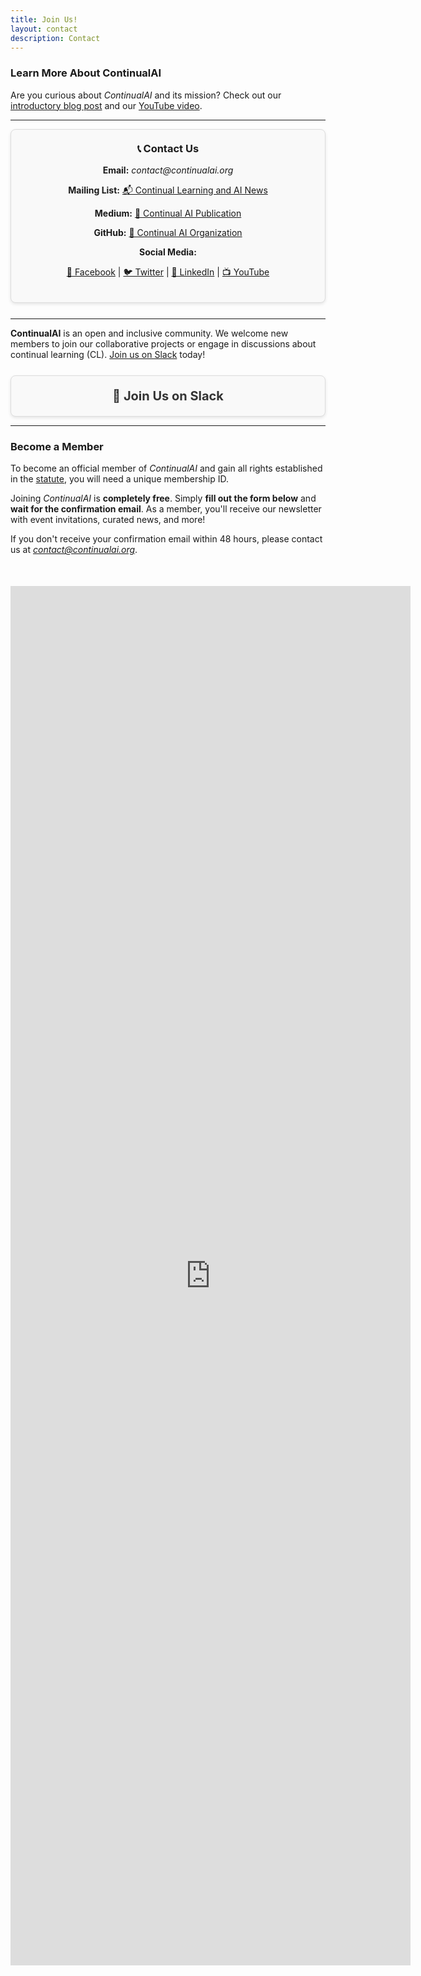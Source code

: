 ```yaml
---
title: Join Us!
layout: contact
description: Contact
---
```


### Learn More About ContinualAI

Are you curious about *ContinualAI* and its mission? Check out our [introductory blog post](https://medium.com/continual-ai/continualai-a-non-profit-research-organization-on-continual-learning-for-ai-a2df70a68d2c) and our [YouTube video](https://www.youtube.com/watch?v=GItaVgvNwgI).

---

<!-- Contact Us Box with Emojis -->
<div style="background: #f9f9f9; border: 1px solid #ddd; padding: 20px; border-radius: 8px; text-align: center; margin-bottom: 25px; box-shadow: 0 2px 5px rgba(0,0,0,0.1);">
    <h3 style="margin-top: 0;"><strong>📞 Contact Us</strong></h3>
    <p><strong>Email:</strong> <em>contact@continualai.org</em></p>
    <p><strong>Mailing List:</strong> <a href="https://groups.google.com/forum/#!forum/continualai" target="_blank">📬 Continual Learning and AI News</a></p>
    <p><strong>Medium:</strong> <a href="https://medium.com/continual-ai" target="_blank">📝 Continual AI Publication</a></p>
    <p><strong>GitHub:</strong> <a href="https://github.com/ContinualAI" target="_blank">🐙 Continual AI Organization</a></p>
    <p><strong>Social Media:</strong></p>
    <p>
        <a href="https://www.facebook.com/ContinualAI" target="_blank">📘 Facebook</a> | 
        <a href="https://twitter.com/ContinualAI" target="_blank">🐦 Twitter</a> | 
        <a href="https://www.linkedin.com/company/12607275/" target="_blank">🔗 LinkedIn</a> | 
        <a href="https://www.youtube.com/channel/UCD9_bqN3gX-TLxcr47vvMmA" target="_blank">📺 YouTube</a>
    </p>
</div>

---

**ContinualAI** is an open and inclusive community. We welcome new members to join our collaborative projects or engage in discussions about continual learning (CL). [Join us on Slack](https://join.slack.com/t/continualai/shared_invite/zt-2y0yj6js4-7jA_t2gGvC6QQEXujjdRcw) today!

<!-- Join Us on Slack Box -->
<div style="text-align:center; background: #f9f9f9; border: 1px solid #ddd; padding: 20px; border-radius: 8px; margin-top: 25px; font-size: 20px; box-shadow: 0 2px 5px rgba(0,0,0,0.1);">
    <a href="https://join.slack.com/t/continualai/shared_invite/zt-2y0yj6js4-7jA_t2gGvC6QQEXujjdRcw" target="_blank" style="text-decoration: none; color: #333;">
        <strong>🔗 Join Us on Slack</strong>
    </a>
</div>

---

### Become a Member

To become an official member of *ContinualAI* and gain all rights established in the [statute](https://drive.google.com/file/d/1gWqIuPbkgzVqXvgrfnA1wNQhge-J1qBA/view?usp=sharing), you will need a unique membership ID.

Joining *ContinualAI* is **completely free**. Simply **fill out the form below** and **wait for the confirmation email**. As a member, you'll receive our newsletter with event invitations, curated news, and more!

If you don't receive your confirmation email within 48 hours, please contact us at <em>contact@continualai.org</em>.

<div style="text-align:center; margin-top:50px;">
    <iframe src="https://docs.google.com/forms/d/e/1FAIpQLSdtAFNFvYsDF3jBMx_Mq6FRUaZe6MCSyMzHJpD_ixVjKsstfw/viewform?embedded=true" width="640" height="2207" frameborder="0" marginheight="0" marginwidth="0">Loading...</iframe>
</div>
